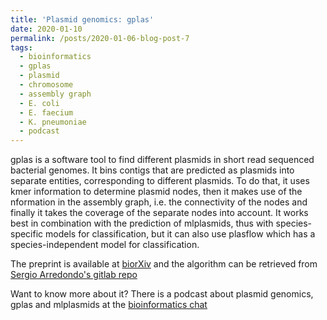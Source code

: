 ```yaml
---
title: 'Plasmid genomics: gplas'
date: 2020-01-10
permalink: /posts/2020-01-06-blog-post-7
tags:
  - bioinformatics
  - gplas
  - plasmid
  - chromosome
  - assembly graph
  - E. coli
  - E. faecium
  - K. pneumoniae
  - podcast
---
```


gplas is a software tool to find different plasmids in short read sequenced bacterial genomes. 
It bins contigs that are predicted as plasmids into separate entities, corresponding to different plasmids. 
To do that, it uses kmer information to determine plasmid nodes, then it makes use of the nformation in the assembly graph, 
i.e. the connectivity of the nodes and finally it takes the coverage of the separate nodes into account. 
It works best in combination with the prediction of mlplasmids, thus with species-specific models for 
classification, but it can also use plasflow which has a species-independent model for classification.

The preprint is available at [biorXiv](https://www.biorxiv.org/content/10.1101/835900v1) and the algorithm can be 
retrieved from [Sergio Arredondo's gitlab repo](https://gitlab.com/sirarredondo/gplas.git)

Want to know more about it? There is a podcast about plasmid genomics, gplas and mlplasmids at 
the [bioinformatics chat](bioinformatics.chat/plasmids)
